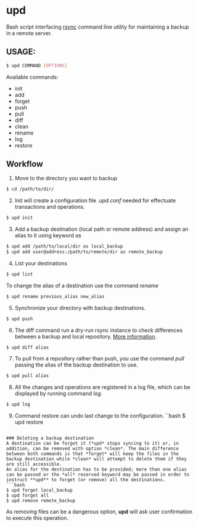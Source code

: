 # upd
Bash script interfacing [rsync](https://rsync.samba.org/) command line utility for maintaining a backup in a remote server.

## USAGE:
```bash
$ upd COMMAND [OPTIONS]
```
Available commands:
- init
- add
- forget
- push
- pull
- diff
- clean
- rename
- log
- restore

## Workflow
1. Move to the directory you want to backup
```bash
$ cd /path/to/dir/
```
2. Init will create a configuration file _.upd.conf_ needed for effectuate transactions and operations.
```bash
$ upd init
```
3. Add a backup destination (local path or remote address) and assign an alias to it using keyword *as*
```bash
$ upd add /path/to/local/dir as local_backup
$ upd add user@address:/path/to/remote/dir as remote_backup
```
4. List your destinations
```bash
$ upd list
```
To change the alias of a destination use the command *rename*
```bash
$ upd rename previous_alias new_alias
```
5. Synchronize your directory with backup destinations.
```bash
$ upd push
```
6. The diff command run a dry-run rsync instance to check differences between a backup and local repository. [More information](https://unix.stackexchange.com/questions/57305/rsync-compare-directories).
```bash
$ upd diff alias
```
7. To pull from a repository rather than push, you use the command *pull* passing the alias of the backup destination to use.
```bash
$ upd pull alias
```
8. All the changes and operations are registered in a log file, which can be displayed by running command *log*.
```bash
$ upd log
```
9. Command restore can undo last change to the configuration.
``bash
$ upd restore
```

### Deleting a backup destination
A destination can be forgot it (*upd* stops syncing to it) or, in addition, can be removed with option *clean*. The main difference between both commands is that *forget* will keep the files in the backup destination while *clean* will attempt to delete them if they are still accessible.
An alias for the destination has to be provided; more than one alias can be passed or the *all* reserved keyword may be passed in order to instruct **upd** to forget (or remove) all the destinations.
```bash
$ upd forget local_backup
$ upd forget all
$ upd remove remote_backup
```

As removing files can be a dangerous option, **upd** will ask user confirmation to execute this operation.
